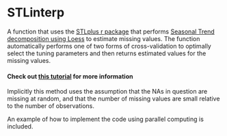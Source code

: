 # STLinterp
A function that uses the [STLplus r package](https://cran.r-project.org/web/packages/stlplus/stlplus.pdf) that performs 
[Seasonal Trend decomposition using Loess](https://otexts.com/fpp2/stl.html) to estimate missing values.  The function 
automatically performs one of two forms of cross-validation to optimally select the tuning parameters and then returns
estimated values for the missing values.

#### Check out [this tutorial](https://www.mattrharrington.com/post/fill-in-missing-cyclical-data-using-seasonal-trend-loess-and-cross-validation) for more information


Implicitly this method uses the assumption that the NAs in question are missing at random, and that the number of missing
values are small relative to the number of observations.

An example of how to implement the code using parallel computing is included.
